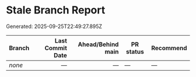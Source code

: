 # Stale Branch Report

Generated: 2025-09-25T22:49:27.895Z

| Branch | Last Commit Date | Ahead/Behind main | PR status | Recommend |
| ------ | ---------------: | ----------------: | --------- | --------- |
| _none_ | — | — | — | — |
